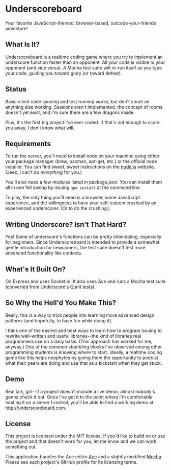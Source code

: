 Underscoreboard
===============

Your favorite JavaScript-themed, browser-based, outcode-your-friends adventure!


What Is It?
-----------

Underscoreboard is a realtime coding game where you try to implement an underscore
function faster than an opponent. All your code is visible to your opponent (and
vice versa). A Mocha test suite will re-run itself as you type your code, guiding
you toward glory (or toward defeat).


Status
-----

Basic client code syncing and test running works, but don't count on anything else
working. Sessions aren't implemented, the concept of rooms doesn't yet exist, and
I'm sure there are a few dragons inside.

Plus, it's the first big project I've ever coded. If that's not enough to scare you
away, I don't know what will.


Requirements
------------

To run the server, you'll need to install node on your machine using either your
package manager (brew, pacman, apt-get, etc.) or the official node installer.  You
can find sweet, sweet instructions on the [node.js](http://nodejs.org/) website.
(Jeez, I can't do *everything* for you.)

You'll also need a few modules listed in package.json. You can install them all in
one fell swoop by issuing `npm install` at the command line.

To play, the only thing you'll need is a browser, some JavaScript experience, and
the willingness to have your self-esteem crushed by an experienced underscorer.  (Or
to do the crushing.)


Writing Underscore? Isn't That Hard?
------------------------------------

Yes! Some of underscore's functions can be pretty intimidating, especially for
beginners. Since Underscoreboard is intended to provide a somewhat gentle
introduction for newcomers, the test suite doesn't test more advanced functionality
like contexts.


What's It Built On?
-------------------

On Express and uses Socket.io. It also uses Ace and runs a Mocha test suite
(converted from Underscore's Qunit tests).


So Why the Hell'd You Make This?
--------------------------------

Really, this is a way to trick people into learning more advanced design patterns
(and hopefully, to have fun while doing it).

I think one of the easiest and best ways to learn how to program issuing to rewrite
well-written and useful libraries--the kind of libraries real programmers use on a
daily basis. (This approach has worked for me, anyway.) One of the common stumbling
blocks I've observed among other programming students is knowing where to start.
Ideally, a realtime coding game like this helps neophytes by giving them the
opportunity to peek at what their peers are doing and use that as a kickstart when
they get stuck.


Demo
----

Real talk, girl--if a project doesn't include a live demo, almost nobody's gonna
check it out. Once I've got it to the point where I'm comfortable hosting it on a
server I control, you'll be able to find a working demo at
<http://underscoreboard.com>.


License
-------

This project is licensed under the MIT license. If you'd like to build on or use the
project and that doesn't work for you, let me know and we can work something out.

This application bundles the Ace editor [Ace](https://github.com/ajaxorg/ace) and a
slightly modified [Mocha](https://github.com/visionmedia/mocha). Please see each
project's GitHub profile for its licensing terms.
